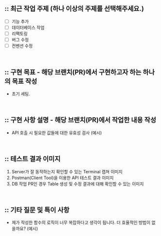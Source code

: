 ## :: 최근 작업 주제 (하나 이상의 주제를 선택해주세요.)
- [ ] 기능 추가
- [ ] 데이터베이스 작업
- [ ] 리팩토링
- [ ] 버그 수정
- [ ] 컨벤션 수정

<br />

## :: 구현 목표 - 해당 브랜치(PR)에서 구현하고자 하는 하나의 목표 작성
- 초기 세팅.

<br />

## :: 구현 사항 설명 - 해당 브랜치(PR)에서 작업한 내용 작성
- API 호출 시 필요한 값들에 대한 유효성 검사 (예시)


<br />

## :: 테스트 결과 이미지
1. Server가 잘 동작하는지 확인할 수 있는 Terminal 캡쳐 이미지
2. Postman(Client Tool)을 이용한 API 테스트 결과 이미지
4. DB 작업 PR인 경우 Table 생성 및 수정 결과에 대해 확인할 수 있는 이미지

<br />

## :: 기타 질문 및 특이 사항
- 제가 작성한 함수의 로직이 너무 복잡하다고 생각이 됩니다. 더 효율적인 방법이 없을까요? (예시)
